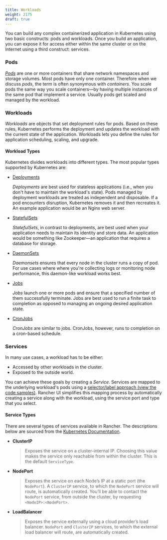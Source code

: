 ```yaml
---
title: Workloads
weight: 2175
draft: true
---
```

You can build any complex containerized application in Kubernetes using two basic constructs: pods and workloads. Once you build an application, you can expose it for access either within the same cluster or on the Internet using a third construct: services.

### Pods

[_Pods_](https://kubernetes.io/docs/concepts/workloads/pods/pod-overview/) are one or more containers that share network namespaces and storage volumes. Most pods have only one container. Therefore when we discuss _pods_, the term is often synonymous with _containers_. You scale pods the same way you scale containers—by having multiple instances of the same pod that implement a service. Usually pods get scaled and managed by the workload.

### Workloads

_Workloads_ are objects that set deployment rules for pods. Based on these rules, Kubernetes performs the deployment and updates the workload with the current state of the application.
Workloads lets you define the rules for application scheduling, scaling, and upgrade.

#### Workload Types

Kubernetes divides workloads into different types. The most popular types supported by Kubernetes are:

- [Deployments](https://kubernetes.io/docs/concepts/workloads/controllers/deployment/)

    _Deployments_ are best used for stateless applications (i.e., when you don't have to maintain the workload's state). Pods managed by deployment workloads are treated as independent and disposable. If a pod encounters disruption, Kubernetes removes it and then recreates it. An example application would be an Nginx web server.

- [StatefulSets](https://kubernetes.io/docs/concepts/workloads/controllers/statefulset/)

    _StatefulSets_, in contrast to deployments, are best used when your application needs to maintain its identity and store data. An application would be something like Zookeeper—an application that requires a database for storage.

- [DaemonSets](https://kubernetes.io/docs/concepts/workloads/controllers/daemonset/)

    _Daemonsets_ ensures that every node in the cluster runs a copy of pod. For use cases where where you're collecting logs or monitoring node performance, this daemon-like workload works best.

- [Jobs](https://kubernetes.io/docs/concepts/workloads/controllers/jobs-run-to-completion/)

    _Jobs_ launch one or more pods and ensure that a specified number of them successfully terminate. Jobs are best used to run a finite task to completion as opposed to managing an ongoing desired application state.

- [CronJobs](https://kubernetes.io/docs/concepts/workloads/controllers/cron-jobs/)

    _CronJobs_ are similar to jobs. CronJobs, however, runs to completion on a cron-based schedule.

### Services

In many use cases, a workload has to be either:

- Accessed by other workloads in the cluster.
- Exposed to the outside world.
 
You can achieve these goals by creating a _Service_. Services are mapped to the underlying workload's pods using a [selector/label approach (view the code samples)](https://kubernetes.io/docs/concepts/overview/working-with-objects/labels/#service-and-replicationcontroller). Rancher UI simplifies this mapping process by automatically creating a service along with the workload, using the service port and type that you select.

#### Service Types

There are several types of services available in Rancher. The descriptions below are sourced from the [Kubernetes Documentation](https://kubernetes.io/docs/concepts/services-networking/service/#publishing-services-service-types).

- **ClusterIP**

    >Exposes the service on a cluster-internal IP. Choosing this value makes the service only reachable from within the cluster. This is the default `ServiceType`.

- **NodePort**

    >Exposes the service on each Node’s IP at a static port (the `NodePort`). A `ClusterIP` service, to which the `NodePort` service will route, is automatically created. You’ll be able to contact the `NodePort` service, from outside the cluster, by requesting `<NodeIP>:<NodePort>`.

- **LoadBalancer**

    >Exposes the service externally using a cloud provider’s load balancer. `NodePort` and `ClusterIP` services, to which the external load balancer will route, are automatically created.